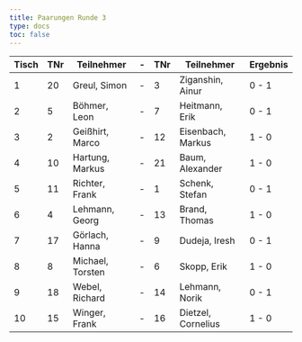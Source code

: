 ```yaml
---
title: Paarungen Runde 3
type: docs
toc: false
---
```


| Tisch | TNr | Teilnehmer       | -   | TNr | Teilnehmer         | Ergebnis |
| ----- | --- | ---------------- | --- | --- | ------------------ | -------- |
| 1     | 20  | Greul, Simon     | -   | 3   | Ziganshin, Ainur   | 0 - 1    |
| 2     | 5   | Böhmer, Leon     | -   | 7   | Heitmann, Erik     | 0 - 1    |
| 3     | 2   | Geißhirt, Marco  | -   | 12  | Eisenbach, Markus  | 1 - 0    |
| 4     | 10  | Hartung, Markus  | -   | 21  | Baum, Alexander    | 1 - 0    |
| 5     | 11  | Richter, Frank   | -   | 1   | Schenk, Stefan     | 0 - 1    |
| 6     | 4   | Lehmann, Georg   | -   | 13  | Brand, Thomas      | 1 - 0    |
| 7     | 17  | Görlach, Hanna   | -   | 9   | Dudeja, Iresh      | 0 - 1    |
| 8     | 8   | Michael, Torsten | -   | 6   | Skopp, Erik        | 1 - 0    |
| 9     | 18  | Webel, Richard   | -   | 14  | Lehmann, Norik     | 0 - 1    |
| 10    | 15  | Winger, Frank    | -   | 16  | Dietzel, Cornelius | 1 - 0    |

